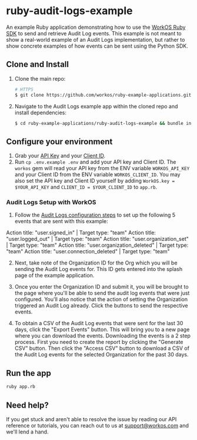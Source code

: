 # ruby-audit-logs-example

An example Ruby application demonstrating how to use the [WorkOS Ruby SDK](https://github.com/workos/workos-ruby) to send and retrieve Audit Log events. This example is not meant to show a real-world example of an Audit Logs implementation, but rather to show concrete examples of how events can be sent using the Python SDK.

## Clone and Install

1. Clone the main repo:

   ```sh
   # HTTPS
   $ git clone https://github.com/workos/ruby-example-applications.git
   ```
   

2. Navigate to the Audit Logs example app within the cloned repo and install dependencies:

   ```sh
   $ cd ruby-example-applications/ruby-audit-logs-example && bundle install
   ```

## Configure your environment

1. Grab your [API Key](https://dashboard.workos.com/api-keys) and your [Client ID](https://dashboard.workos.com/configuration).
2. Run `cp .env.example .env` and add your API key and Client ID. The `workos` gem will read your API key from the ENV variable `WORKOS_API_KEY` and your Client ID from the ENV variable `WORKOS_CLIENT_ID`. You may also set the API key and Client ID yourself by adding `WorkOS.key = $YOUR_API_KEY` and `CLIENT_ID = $YOUR_CLIENT_ID` to `app.rb`.

### Audit Logs Setup with WorkOS

1. Follow the [Audit Logs configuration steps](https://workos.com/docs/audit-logs/emit-an-audit-log-event/sign-in-to-your-workos-dashboard-account-and-configure-audit-log-event-schemas) to set up the following 5 events that are sent with this example:

Action title: "user.signed_in" | Target type: "team"
Action title: "user.logged_out" | Target type: "team"
Action title: "user.organization_set" | Target type: "team"
Action title: "user.organization_deleted" | Target type: "team"
Action title: "user.connection_deleted" | Target type: "team"

2. Next, take note of the Organization ID for the Org which you will be sending the Audit Log events for. This ID gets entered into the splash page of the example application.

3. Once you enter the Organization ID and submit it, you will be brought to the page where you'll be able to send the audit log events that were just configured. You'll also notice that the action of setting the Organization triggered an Audit Log already. Click the buttons to send the respective events.

4. To obtain a CSV of the Audit Log events that were sent for the last 30 days, click the "Export Events" button. This will bring you to a new page where you can download the events. Downloading the events is a 2 step process. First you need to create the report by clicking the "Generate CSV" button. Then click the "Access CSV" button to download a CSV of the Audit Log events for the selected Organization for the past 30 days.

## Run the app
```sh
ruby app.rb
```

## Need help?

If you get stuck and aren't able to resolve the issue by reading our API reference or tutorials, you can reach out to us at support@workos.com and we'll lend a hand.
